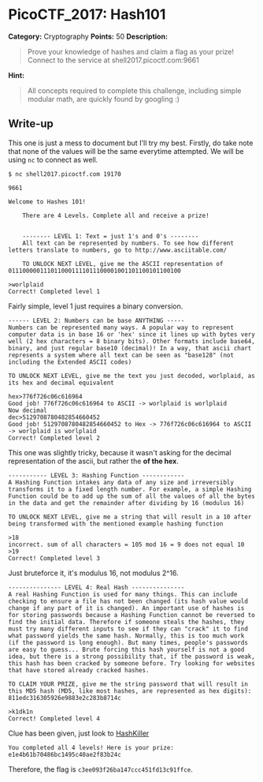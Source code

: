 # PicoCTF_2017: Hash101

**Category:** Cryptography
**Points:** 50
**Description:**

>Prove your knowledge of hashes and claim a flag as your prize! Connect to the service at shell2017.picoctf.com:9661

**Hint:**

>All concepts required to complete this challenge, including simple modular math, are quickly found by googling :)

## Write-up
This one is just a mess to document but I'll try my best. Firstly, do take note that none of the values will be the same everytime attempted. We will be using `nc` to connect as well.

    $ nc shell2017.picoctf.com 19170

	9661

    Welcome to Hashes 101!

	    There are 4 Levels. Complete all and receive a prize!


	    -------- LEVEL 1: Text = just 1's and 0's --------
	    All text can be represented by numbers. To see how different letters translate to numbers, go to http://www.asciitable.com/

	    TO UNLOCK NEXT LEVEL, give me the ASCII representation of 0111000001110110001111011100001001101100101100100

>

    >worlplaid
    Correct! Completed level 1

Fairly simple, level 1 just requires a binary conversion.

    ------ LEVEL 2: Numbers can be base ANYTHING -----
    Numbers can be represented many ways. A popular way to represent computer data is in base 16 or 'hex' since it lines up with bytes very well (2 hex characters = 8 binary bits). Other formats include base64, binary, and just regular base10 (decimal)! In a way, that ascii chart represents a system where all text can be seen as "base128" (not including the Extended ASCII codes)

    TO UNLOCK NEXT LEVEL, give me the text you just decoded, worlplaid, as its hex and decimal equivalent

    hex>776f726c06c616964
    Good job! 776f726c06c616964 to ASCII -> worlplaid is worlplaid
    Now decimal
    dec>5129708780482854660452
    Good job! 5129708780482854660452 to Hex -> 776f726c06c616964 to ASCII -> worlplaid is worlplaid
    Correct! Completed level 2

This one was slightly tricky, because it wasn't asking for the decimal representation of the ascii, but rather the **of the hex**.

    ----------- LEVEL 3: Hashing Function ------------
    A Hashing Function intakes any data of any size and irreversibly transforms it to a fixed length number. For example, a simple Hashing Function could be to add up the sum of all the values of all the bytes in the data and get the remainder after dividing by 16 (modulus 16)

    TO UNLOCK NEXT LEVEL, give me a string that will result in a 10 after being transformed with the mentioned example hashing function

    >18
    incorrect. sum of all characters = 105 mod 16 = 9 does not equal 10
    >19
    Correct! Completed level 3

Just bruteforce it, it's modulus 16, not modulus 2^16.

    --------------- LEVEL 4: Real Hash ---------------
    A real Hashing Function is used for many things. This can include checking to ensure a file has not been changed (its hash value would change if any part of it is changed). An important use of hashes is for storing passwords because a Hashing Function cannot be reversed to find the initial data. Therefore if someone steals the hashes, they must try many different inputs to see if they can "crack" it to find what password yields the same hash. Normally, this is too much work (if the password is long enough). But many times, people's passwords are easy to guess... Brute forcing this hash yourself is not a good idea, but there is a strong possibility that, if the password is weak, this hash has been cracked by someone before. Try looking for websites that have stored already cracked hashes.

    TO CLAIM YOUR PRIZE, give me the string password that will result in this MD5 hash (MD5, like most hashes, are represented as hex digits):
    811edc316305926e9883e2c283b8714c

    >k1dk1n
    Correct! Completed level 4

Clue has been given, just look to [HashKiller](https://hashkiller.co.uk/md5-decrypter.aspx)

    You completed all 4 levels! Here is your prize: e1e4b61b70486bc1495c40ae2f83b24c

Therefore, the flag is `c3ee093f26ba147ccc451fd13c91ffce`.
<!--stackedit_data:
eyJoaXN0b3J5IjpbNzg2ODcyMDg4LDE4OTc2NzcxMTIsLTUyMj
IzODkyNCwxMDAwODI0MTkzLC02MDY3MTM0NjksMTU1NDc4MzYx
OV19
-->